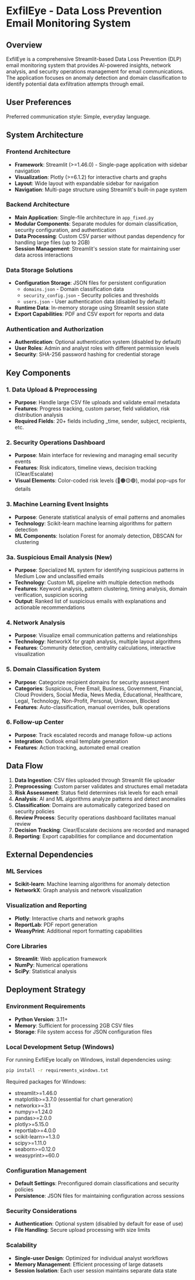 # ExfilEye - Data Loss Prevention Email Monitoring System

## Overview

ExfilEye is a comprehensive Streamlit-based Data Loss Prevention (DLP) email monitoring system that provides AI-powered insights, network analysis, and security operations management for email communications. The application focuses on anomaly detection and domain classification to identify potential data exfiltration attempts through email.

## User Preferences

Preferred communication style: Simple, everyday language.

## System Architecture

### Frontend Architecture
- **Framework**: Streamlit (>=1.46.0) - Single-page application with sidebar navigation
- **Visualization**: Plotly (>=6.1.2) for interactive charts and graphs
- **Layout**: Wide layout with expandable sidebar for navigation
- **Navigation**: Multi-page structure using Streamlit's built-in page system

### Backend Architecture
- **Main Application**: Single-file architecture in `app_fixed.py`
- **Modular Components**: Separate modules for domain classification, security configuration, and authentication
- **Data Processing**: Custom CSV parser without pandas dependency for handling large files (up to 2GB)
- **Session Management**: Streamlit's session state for maintaining user data across interactions

### Data Storage Solutions
- **Configuration Storage**: JSON files for persistent configuration
  - `domains.json` - Domain classification data
  - `security_config.json` - Security policies and thresholds
  - `users.json` - User authentication data (disabled by default)
- **Runtime Data**: In-memory storage using Streamlit session state
- **Export Capabilities**: PDF and CSV export for reports and data

### Authentication and Authorization
- **Authentication**: Optional authentication system (disabled by default)
- **User Roles**: Admin and analyst roles with different permission levels
- **Security**: SHA-256 password hashing for credential storage

## Key Components

### 1. Data Upload & Preprocessing
- **Purpose**: Handle large CSV file uploads and validate email metadata
- **Features**: Progress tracking, custom parser, field validation, risk distribution analysis
- **Required Fields**: 20+ fields including _time, sender, subject, recipients, etc.

### 2. Security Operations Dashboard
- **Purpose**: Main interface for reviewing and managing email security events
- **Features**: Risk indicators, timeline views, decision tracking (Clear/Escalate)
- **Visual Elements**: Color-coded risk levels (🔴🟠🟡🟢), modal pop-ups for details

### 3. Machine Learning Event Insights
- **Purpose**: Generate statistical analysis of email patterns and anomalies
- **Technology**: Scikit-learn machine learning algorithms for pattern detection
- **ML Components**: Isolation Forest for anomaly detection, DBSCAN for clustering

### 3a. Suspicious Email Analysis (New)
- **Purpose**: Specialized ML system for identifying suspicious patterns in Medium Low and unclassified emails
- **Technology**: Custom ML pipeline with multiple detection methods
- **Features**: Keyword analysis, pattern clustering, timing analysis, domain verification, suspicion scoring
- **Output**: Ranked list of suspicious emails with explanations and actionable recommendations

### 4. Network Analysis
- **Purpose**: Visualize email communication patterns and relationships
- **Technology**: NetworkX for graph analysis, multiple layout algorithms
- **Features**: Community detection, centrality calculations, interactive visualization

### 5. Domain Classification System
- **Purpose**: Categorize recipient domains for security assessment
- **Categories**: Suspicious, Free Email, Business, Government, Financial, Cloud Providers, Social Media, News Media, Educational, Healthcare, Legal, Technology, Non-Profit, Personal, Unknown, Blocked
- **Features**: Auto-classification, manual overrides, bulk operations

### 6. Follow-up Center
- **Purpose**: Track escalated records and manage follow-up actions
- **Integration**: Outlook email template generation
- **Features**: Action tracking, automated email creation

## Data Flow

1. **Data Ingestion**: CSV files uploaded through Streamlit file uploader
2. **Preprocessing**: Custom parser validates and structures email metadata
3. **Risk Assessment**: Status field determines risk levels for each email
4. **Analysis**: AI and ML algorithms analyze patterns and detect anomalies
5. **Classification**: Domains are automatically categorized based on security policies
6. **Review Process**: Security operations dashboard facilitates manual review
7. **Decision Tracking**: Clear/Escalate decisions are recorded and managed
8. **Reporting**: Export capabilities for compliance and documentation

## External Dependencies

### ML Services
- **Scikit-learn**: Machine learning algorithms for anomaly detection
- **NetworkX**: Graph analysis and network visualization

### Visualization and Reporting
- **Plotly**: Interactive charts and network graphs
- **ReportLab**: PDF report generation
- **WeasyPrint**: Additional report formatting capabilities

### Core Libraries
- **Streamlit**: Web application framework
- **NumPy**: Numerical operations
- **SciPy**: Statistical analysis

## Deployment Strategy

### Environment Requirements
- **Python Version**: 3.11+
- **Memory**: Sufficient for processing 2GB CSV files
- **Storage**: File system access for JSON configuration files

### Local Development Setup (Windows)
For running ExfilEye locally on Windows, install dependencies using:
```bash
pip install -r requirements_windows.txt
```

Required packages for Windows:
- streamlit>=1.46.0
- matplotlib>=3.7.0 (essential for chart generation)
- networkx>=3.1
- numpy>=1.24.0
- pandas>=2.0.0
- plotly>=5.15.0
- reportlab>=4.0.0
- scikit-learn>=1.3.0
- scipy>=1.11.0
- seaborn>=0.12.0
- weasyprint>=60.0

### Configuration Management
- **Default Settings**: Preconfigured domain classifications and security policies
- **Persistence**: JSON files for maintaining configuration across sessions

### Security Considerations
- **Authentication**: Optional system (disabled by default for ease of use)
- **File Handling**: Secure upload processing with size limits

### Scalability
- **Single-user Design**: Optimized for individual analyst workflows
- **Memory Management**: Efficient processing of large datasets
- **Session Isolation**: Each user session maintains separate data state